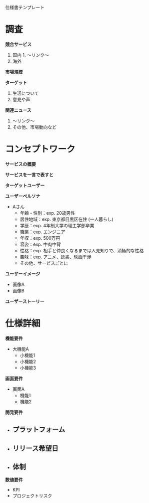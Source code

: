 仕様書テンプレート

# 調査

**競合サービス**

  1. 国内
    1. 〜リンク〜
  2. 海外

**市場規模**

**ターゲット**

  1. 生活について
  2. 意見や声

**関連ニュース**

  1. 〜リンク〜
1. その他、市場動向など


# コンセプトワーク

**サービスの概要**

**サービスを一言で表すと**

**ターゲットユーザー**

**ユーザーペルソナ**

- Aさん
  - 年齢・性別：exp. 20歳男性
  - 居住地域：exp. 東京都目黒区在住 (一人暮らし)
  - 学歴：exp. 4年制大学の理工学部卒業
  - 職業：exp. エンジニア
  - 年収：exp. 500万円
  - 容姿：exp. 中肉中背
  - 性格：exp. 相手と仲良くなるまでは人見知りで、消極的な性格
  - 趣味：exp. アニメ、読書、映画干渉
  - その他、サービスごとに

**ユーザーイメージ**

- 画像A
- 画像B

**ユーザーストーリー**


# 仕様詳細

**機能要件**

- 大機能A
  - 小機能1
  - 小機能2
  - 小機能3

**画面要件**

- 画面A
  - 機能1
  - 機能2

**開発要件**

- プラットフォーム
  - 
- リリース希望日
  - 
- 体制
  - 

**数値要件**

- KPI
- プロジェクトリスク

